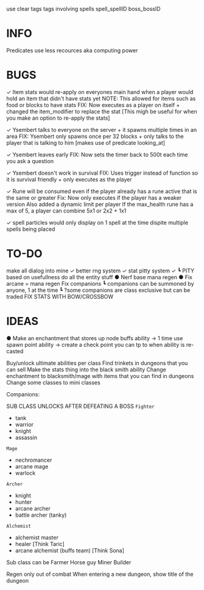 use clear tags
tags involving spells
spell_spellID
boss_bossID

# INFO
Predicates use less recources aka computing power

# BUGS
✓ Item stats would re-apply on everyones main hand when a player would hold an item that didn't have stats yet
NOTE: This allowed for items such as food or blocks to have stats
FIX: Now executes as a player on itself + changed the item_modifier to replace the stat [This migh be useful for when you make an option to re-apply the stats]

✓ Ysembert talks to everyone on the server + it spawns multiple times in an area
FIX: Ysembert only spawns once per 32 blocks + only talks to the player that is talking to him [makes use of predicate looking_at]

✓ Ysembert leaves early
FIX: Now sets the timer back to 500t each time you ask a question

✓ Ysembert doesn't work in survival
FIX: Uses trigger instead of function so it is survival friendly + only executes as the player

✓ Rune will be consumed even if the player already has a rune active that is the same or greater
Fix: Now only executes if the player has a weaker version
        Also added a dynamic limit per player
        If the max_health rune has a max of 5, a player can combine 5x1 or 2x2 + 1x1 

✓ spell particles would only display on 1 spell at the time dispite multiple spells being placed

# TO-DO
make all dialog into mine
✓ better rng system
✓ stat pitty system
✓  ┗ PITY based on usefullness
do all the entity stuff
● Nerf base mana regen
● Fix arcane = mana regen
Fix companions
 ┗ companions can be summoned by anyone, 1 at the time
 ┗ ?some companions are class exclusive but can be traded
FIX STATS WITH BOW/CROSSBOW

# IDEAS
● Make an enchantment that stores up node buffs
ability -> 1 time use spawn point
ability -> create a check point you can tp to when ability is re-casted


Buy/unlock ultimate abilities per class
Find trinkets in dungeons that you can sell
Make the stats thing into the black smith ability 
Change enchantment to blacksmith/mage with items that you can find in dungeons
Change some classes to mini classes

Companions:

SUB CLASS UNLOCKS AFTER DEFEATING A BOSS
`Fighter`
- tank
- warrior
- knight
- assassin

`Mage`
- nechromancer
- arcane mage
- warlock

`Archer`
- knight
- hunter
- arcane archer
- battle archer (tanky)

`Alchemist `
- alchemist master
- healer [Think Taric]
- arcane alchemist (buffs team) [Think Sona]

Sub class can be
Farmer
Horse guy
Miner
Builder



Regen only out of combat 
When entering a new dungeon, show title of the dungeon